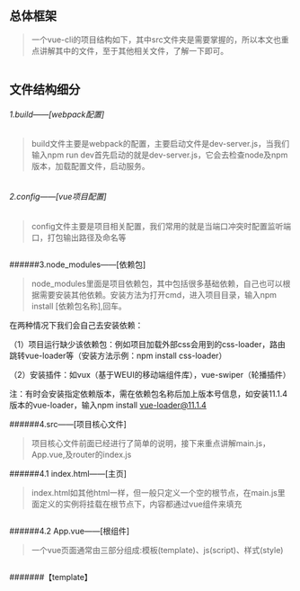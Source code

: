 
## 总体框架
> 一个vue-cli的项目结构如下，其中src文件夹是需要掌握的，所以本文也重点讲解其中的文件，至于其他相关文件，了解一下即可。

<img src="https://upload-images.jianshu.io/upload_images/5700710-cebf33ac17019737.png?imageMogr2/auto-orient/strip%7CimageView2/2/w/650" alt="">

## 文件结构细分

###### 1.build——[webpack配置]
>build文件主要是webpack的配置，主要启动文件是dev-server.js，当我们输入npm run dev首先启动的就是dev-server.js，它会去检查node及npm版本，加载配置文件，启动服务。

<img src="https://upload-images.jianshu.io/upload_images/5700710-a10682f111510b07.png?imageMogr2/auto-orient/" alt="">

###### 2.config——[vue项目配置]
>config文件主要是项目相关配置，我们常用的就是当端口冲突时配置监听端口，打包输出路径及命名等

<img src="https://upload-images.jianshu.io/upload_images/5700710-81ac9bc6b912d0fc.png?imageMogr2/auto-orient/strip%7CimageView2/2/w/490" alt="">

######3.node_modules——[依赖包]
>node_modules里面是项目依赖包，其中包括很多基础依赖，自己也可以根据需要安装其他依赖。安装方法为打开cmd，进入项目目录，输入npm install [依赖包名称],回车。

在两种情况下我们会自己去安装依赖：

（1）项目运行缺少该依赖包：例如项目加载外部css会用到的css-loader，路由跳转vue-loader等（安装方法示例：npm install css-loader）

（2）安装插件：如vux（基于WEUI的移动端组件库），vue-swiper（轮播插件）

注：有时会安装指定依赖版本，需在依赖包名称后加上版本号信息，如安装11.1.4版本的vue-loader，输入npm install vue-loader@11.1.4

######4.src——[项目核心文件]

>项目核心文件前面已经进行了简单的说明，接下来重点讲解main.js，App.vue,及router的index.js

######4.1 index.html——[主页]
>index.html如其他html一样，但一般只定义一个空的根节点，在main.js里面定义的实例将挂载在根节点下，内容都通过vue组件来填充

<img src="https://upload-images.jianshu.io/upload_images/5700710-61ec47ad54f1a3cf.png?imageMogr2/auto-orient/strip%7CimageView2/2/w/415" alt="">

######4.2 App.vue——[根组件]
>一个vue页面通常由三部分组成:模板(template)、js(script)、样式(style)

<img src="https://upload-images.jianshu.io/upload_images/5700710-6b6087ca3510a257.png?imageMogr2/auto-orient/strip%7CimageView2/2/w/546" alt="">

#######【template】